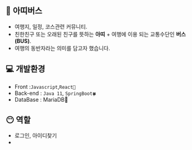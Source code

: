 
## 🚌 아띠버스
- 여행지, 일정, 코스관련 커뮤니티.
- 친한친구 또는 오래된 친구를 뜻하는 **아띠** + 여행에 이용 되는 교통수단인 **버스(BUS)**.
- 여행의 동반자라는 의미를 담고자 했습니다.

## 💻 개발환경
- Front :```Javascript```,```React🧿```
- Back-end : ```Java 11```, ```SpringBoot🍀```
- DataBase : MariaDB🐬

## 😶 역할
- 로그인, 아이디찾기
- 

